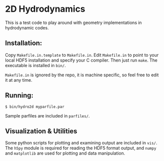 # 2D Hydrodynamics

This is a test code to play around with geometry implementations in
hydrodynamic codes.

## Installation:

Copy `Makefile.in.template` to `Makefile.in`.  Edit `Makefile.in` to point to
your local HDF5 installation and specify your C compiler.  Then just run 
`make`. The executable is installed in `bin/`.

`Makefile.in` is ignored by the repo, it is machine specific, so feel free to 
edit it at any time.

## Running:

    $ bin/hydro2d myparfile.par

Sample parfiles are included in `parfiles/`.

## Visualization & Utilities

Some python scripts for plotting and examining output are included in `vis/`.
The `h5py` module is required for reading the HDF5 format output, and `numpy`
and `matplotlib` are used for plotting and data manipulation.


